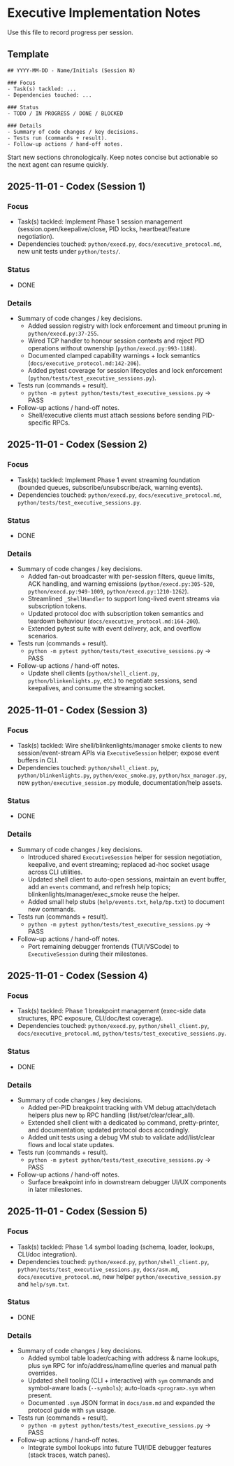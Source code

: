 # Executive Implementation Notes

Use this file to record progress per session.

## Template

```
## YYYY-MM-DD - Name/Initials (Session N)

### Focus
- Task(s) tackled: ...
- Dependencies touched: ...

### Status
- TODO / IN PROGRESS / DONE / BLOCKED

### Details
- Summary of code changes / key decisions.
- Tests run (commands + result).
- Follow-up actions / hand-off notes.
```

Start new sections chronologically. Keep notes concise but actionable so the next agent can resume quickly.

## 2025-11-01 - Codex (Session 1)

### Focus
- Task(s) tackled: Implement Phase 1 session management (session.open/keepalive/close, PID locks, heartbeat/feature negotiation).
- Dependencies touched: `python/execd.py`, `docs/executive_protocol.md`, new unit tests under `python/tests/`.

### Status
- DONE

### Details
- Summary of code changes / key decisions.
  - Added session registry with lock enforcement and timeout pruning in `python/execd.py:37-255`.
  - Wired TCP handler to honour session contexts and reject PID operations without ownership (`python/execd.py:993-1188`).
  - Documented clamped capability warnings + lock semantics (`docs/executive_protocol.md:142-206`).
  - Added pytest coverage for session lifecycles and lock enforcement (`python/tests/test_executive_sessions.py`).
- Tests run (commands + result).
  - `python -m pytest python/tests/test_executive_sessions.py` → PASS
- Follow-up actions / hand-off notes.
  - Shell/executive clients must attach sessions before sending PID-specific RPCs.

## 2025-11-01 - Codex (Session 2)

### Focus
- Task(s) tackled: Implement Phase 1 event streaming foundation (bounded queues, subscribe/unsubscribe/ack, warning events).
- Dependencies touched: `python/execd.py`, `docs/executive_protocol.md`, `python/tests/test_executive_sessions.py`.

### Status
- DONE

### Details
- Summary of code changes / key decisions.
  - Added fan-out broadcaster with per-session filters, queue limits, ACK handling, and warning emissions (`python/execd.py:305-520`, `python/execd.py:949-1009`, `python/execd.py:1210-1262`).
  - Streamlined `_ShellHandler` to support long-lived event streams via subscription tokens.
  - Updated protocol doc with subscription token semantics and teardown behaviour (`docs/executive_protocol.md:164-200`).
  - Extended pytest suite with event delivery, ack, and overflow scenarios.
- Tests run (commands + result).
  - `python -m pytest python/tests/test_executive_sessions.py` → PASS
- Follow-up actions / hand-off notes.
  - Update shell clients (`python/shell_client.py`, `python/blinkenlights.py`, etc.) to negotiate sessions, send keepalives, and consume the streaming socket.


## 2025-11-01 - Codex (Session 3)

### Focus
- Task(s) tackled: Wire shell/blinkenlights/manager smoke clients to new session/event-stream APIs via `ExecutiveSession` helper; expose event buffers in CLI.
- Dependencies touched: `python/shell_client.py`, `python/blinkenlights.py`, `python/exec_smoke.py`, `python/hsx_manager.py`, new `python/executive_session.py` module, documentation/help assets.

### Status
- DONE

### Details
- Summary of code changes / key decisions.
  - Introduced shared `ExecutiveSession` helper for session negotiation, keepalive, and event streaming; replaced ad-hoc socket usage across CLI utilities.
  - Updated shell client to auto-open sessions, maintain an event buffer, add an `events` command, and refresh help topics; blinkenlights/manager/exec_smoke reuse the helper.
  - Added small help stubs (`help/events.txt`, `help/bp.txt`) to document new commands.
- Tests run (commands + result).
  - `python -m pytest python/tests/test_executive_sessions.py` → PASS
- Follow-up actions / hand-off notes.
  - Port remaining debugger frontends (TUI/VSCode) to `ExecutiveSession` during their milestones.

## 2025-11-01 - Codex (Session 4)

### Focus
- Task(s) tackled: Phase 1 breakpoint management (exec-side data structures, RPC exposure, CLI/doc/test coverage).
- Dependencies touched: `python/execd.py`, `python/shell_client.py`, `docs/executive_protocol.md`, `python/tests/test_executive_sessions.py`.

### Status
- DONE

### Details
- Summary of code changes / key decisions.
  - Added per-PID breakpoint tracking with VM debug attach/detach helpers plus new `bp` RPC handling (list/set/clear/clear_all).
  - Extended shell client with a dedicated `bp` command, pretty-printer, and documentation; updated protocol docs accordingly.
  - Added unit tests using a debug VM stub to validate add/list/clear flows and local state updates.
- Tests run (commands + result).
  - `python -m pytest python/tests/test_executive_sessions.py` → PASS
- Follow-up actions / hand-off notes.
  - Surface breakpoint info in downstream debugger UI/UX components in later milestones.


## 2025-11-01 - Codex (Session 5)

### Focus
- Task(s) tackled: Phase 1.4 symbol loading (schema, loader, lookups, CLI/doc integration).
- Dependencies touched: `python/execd.py`, `python/shell_client.py`, `python/tests/test_executive_sessions.py`, `docs/asm.md`, `docs/executive_protocol.md`, new helper `python/executive_session.py` and `help/sym.txt`.

### Status
- DONE

### Details
- Summary of code changes / key decisions.
  - Added symbol table loader/caching with address & name lookups, plus `sym` RPC for info/address/name/line queries and manual path overrides.
  - Updated shell tooling (CLI + interactive) with `sym` commands and symbol-aware loads (`--symbols`); auto-loads `<program>.sym` when present.
  - Documented `.sym` JSON format in `docs/asm.md` and expanded the protocol guide with `sym` usage.
- Tests run (commands + result).
  - `python -m pytest python/tests/test_executive_sessions.py` → PASS
- Follow-up actions / hand-off notes.
  - Integrate symbol lookups into future TUI/IDE debugger features (stack traces, watch panes).
